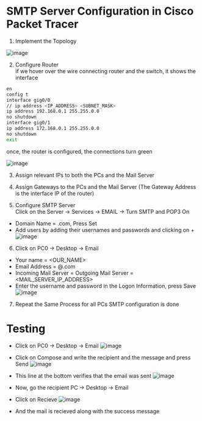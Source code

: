 # SMTP Server Configuration in Cisco Packet Tracer
1. Implement the Topology 

![image](https://user-images.githubusercontent.com/84095994/236682731-4936a65d-3b34-4411-88bb-cdc005b4ddc7.png)

2. Configure Router <br>
if we hover over the wire connecting router and the switch, it shows the interface
```bash
en
config t
interface gig0/0
// ip address <IP_ADDRESS> <SUBNET_MASK>
ip address 192.168.0.1 255.255.0.0
no shutdown
interface gig0/1
ip address 172.168.0.1 255.255.0.0
no shutdown
exit
```
once, the router is configured, the connections turn green

![image](https://user-images.githubusercontent.com/84095994/236682884-a2d3a158-35e8-43fc-b538-16dc61b6e10a.png)

3. Assign relevant IPs to both the PCs and the Mail Server
4. Assign Gateways to the PCs and the Mail Server (The Gateway Address is the interface IP of the router)

5. Configure SMTP Server <br>
Click on the Server -> Services -> EMAIL -> Turn SMTP and POP3 On <br>
- Domain Name = <domain>.com, Press Set
- Add users by adding their usernames and passwords and clicking on +
  ![image](https://user-images.githubusercontent.com/84095994/236683282-26321ef3-272e-45d9-a07c-db84b04f64bb.png)

6. Click on PC0 -> Desktop -> Email
  - Your name = <OUR_NAME>
  - Email Address = <username>@<domain>.com
  - Incoming Mail Server = Outgoing Mail Server = <MAIL_SERVER_IP_ADDRESS>
  - Enter the username and password in the Logon Information, press Save
  ![image](https://user-images.githubusercontent.com/84095994/236683444-a354e0b1-6bbb-47b8-adf6-0ec67c98ec93.png)
  
7. Repeat the Same Process for all PCs
SMTP configuration is done

# Testing
- Click on PC0 -> Desktop -> Email
![image](https://user-images.githubusercontent.com/84095994/236683503-57897955-a837-4c60-8096-f49dfc3d48c9.png)

- Click on Compose and write the recipient and the message and press Send
  ![image](https://user-images.githubusercontent.com/84095994/236683694-c832b41b-8bdf-4125-a91d-93c2110c8a4c.png)

- This line at the bottom verifies that the email was sent
  ![image](https://user-images.githubusercontent.com/84095994/236683701-916b8cee-9f0c-41fe-ae8c-d9497d4c58f2.png)

- Now, go the recipient PC -> Desktop -> Email
- Click on Recieve
  ![image](https://user-images.githubusercontent.com/84095994/236683720-9aaaa25b-4aed-4737-9241-6358014e87b5.png)
- And the mail is recieved along with the success message
  

  
